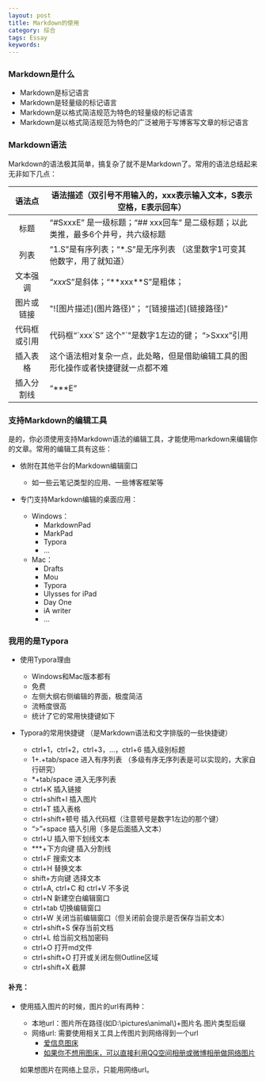 ```yaml
---
layout: post
title: Markdown的使用
category: 综合
tags: Essay
keywords: 
---
```


### Markdown是什么

- Markdown是标记语言
- Markdown是轻量级的标记语言
- Markdown是以格式简洁规范为特色的轻量级的标记语言
- Markdown是以格式简洁规范为特色的广泛被用于写博客写文章的标记语言

### Markdown语法

​	Markdown的语法极其简单，搞复杂了就不是Markdown了。常用的语法总结起来无非如下几点：

|  语法点   | 语法描述（双引号不用输入的，xxx表示输入文本，S表示空格，E表示回车）     |
| :----: | ---------------------------------------- |
|   标题   | “#SxxxE” 是一级标题；“## xxx回车” 是二级标题；以此类推，最多6个井号，共六级标题 |
|   列表   | “1.S”是有序列表；“*.S”是无序列表    （这里数字1可变其他数字，用了就知道） |
|  文本强调  | “*xxx*S”是斜体；“\*\*xxx\*\*S”是粗体；           |
| 图片或链接  | "!\[图片描述\](图片路径)"；  “\[链接描述\](链接路径)”     |
| 代码框或引用 | 代码框“\`xxx\`S” 这个"\`"是数字1左边的键；    “>Sxxx”引用 |
|  插入表格  | 这个语法相对复杂一点，此处略，但是借助编辑工具的图形化操作或者快捷键就一点都不难 |
| 插入分割线  | “***E”                                   |

### 支持Markdown的编辑工具

​	是的，你必须使用支持Markdown语法的编辑工具，才能使用markdown来编辑你的文章。常用的编辑工具有这些：

- 依附在其他平台的Markdown编辑窗口

  - 如一些云笔记类型的应用、一些博客框架等

- 专门支持Markdown编辑的桌面应用：

  * Windows：
    * MarkdownPad
    * MarkPad
    * Typora
    * ...

  - Mac：
    - Drafts
    - Mou
    - Typora
    - Ulysses for iPad 
    - Day One
    - iA writer
    - ...

### 我用的是Typora

- 使用Typora理由

  * Windows和Mac版本都有

  - 免费
  - 左侧大纲右侧编辑的界面，极度简洁
  - 流畅度很高
  - 统计了它的常用快捷键如下

- Typora的常用快捷键 （是Markdown语法和文字排版的一些快捷键）

  - ctrl+1，ctrl+2，ctrl+3，...，ctrl+6  插入级别标题
  - 1+.+tab/space 进入有序列表  （多级有序无序列表是可以实现的，大家自行研究）
  - *+tab/space 进入无序列表
  - ctrl+K 插入链接
  - ctrl+shift+I 插入图片
  - ctrl+T 插入表格
  - ctrl+shift+顿号  插入代码框（注意顿号是数字1左边的那个键）
  - “>”+space   插入引用（多是后面插入文本）
  - ctrl+U  插入带下划线文本
  - ***+下方向键   插入分割线
  - ctrl+F  搜索文本
  - ctrl+H 替换文本
  - shift+方向键  选择文本
  - ctrl+A, ctrl+C 和 ctrl+V 不多说
  - ctrl+N 新建空白编辑窗口
  - ctrl+tab 切换编辑窗口
  - ctrl+W 关闭当前编辑窗口（但关闭前会提示是否保存当前文本）
  - ctrl+shift+S 保存当前文档
  - ctrl+L 给当前文档加密码
  - ctrl+O 打开md文件
  - ctrl+shift+O  打开或关闭左侧Outline区域
  - ctrl+shift+X  截屏

#### 补充：

- 使用插入图片的时候，图片的url有两种：

  - 本地url：图片所在路径(如D:\\pictures\\animal\\)+图片名.图片类型后缀
  - 网络url:   需要使用相关工具上传图片到网络得到一个url
    - [爱信息图床](https://tu.aixinxi.net/index.php)
    - [如果你不想用图床，可以直接利用QQ空间相册或微博相册做网络图片](https://jingyan.baidu.com/article/5bbb5a1b326f1b13eba179d0.html)

  如果想图片在网络上显示，只能用网络url。





